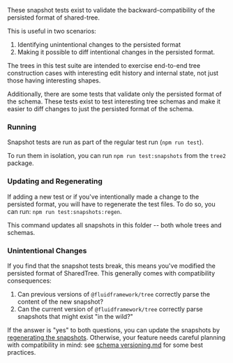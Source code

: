 These snapshot tests exist to validate the backward-compatibility of the persisted format of shared-tree.

This is useful in two scenarios:

1. Identifying unintentional changes to the persisted format
2. Making it possible to diff intentional changes in the persisted format.

The trees in this test suite are intended to exercise end-to-end tree construction cases with interesting edit history and internal state, not just those having interesting shapes.

Additionally, there are some tests that validate only the persisted format of
the schema. These tests exist to test interesting tree schemas and make it easier
to diff changes to just the persisted format of the schema.

### Running

Snapshot tests are run as part of the regular test run (`npm run test`).

To run them in isolation, you can run `npm run test:snapshots` from the `tree2` package.

### Updating and Regenerating

If adding a new test or if you've intentionally made a change to the persisted format, you will have to regenerate the test files. To do so, you can run: `npm run test:snapshots:regen`.

This command updates all snapshots in this folder -- both whole trees and schemas.

### Unintentional Changes

If you find that the snapshot tests break, this means you've modified the persisted format of SharedTree. This generally comes with compatibility consequences:

1. Can previous versions of `@fluidframework/tree` correctly parse the content of the new snapshot?
2. Can the current version of `@fluidframework/tree` correctly parse snapshots that might exist "in the wild?"

If the answer is "yes" to both questions, you can update the snapshots by [regenerating the snapshots](#updating-and-regenerating). Otherwise, your feature needs careful planning with compatibility in mind: see [schema versioning.md] for some best practices.

[schema versioning.md]: packages/dds/SchemaVersioning.md
